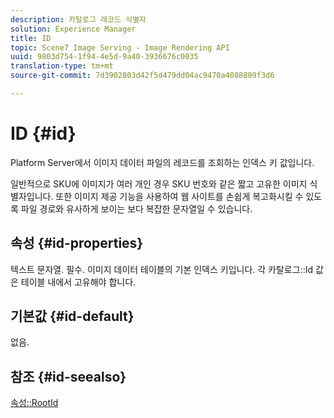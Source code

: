 ```yaml
---
description: 카탈로그 레코드 식별자
solution: Experience Manager
title: ID
topic: Scene7 Image Serving - Image Rendering API
uuid: 9803d754-1f94-4e5d-9a40-3936676c0035
translation-type: tm+mt
source-git-commit: 7d3902803d42f5d479dd04ac9470a4088809f3d6

---
```



# ID {#id}

Platform Server에서 이미지 데이터 파일의 레코드를 조회하는 인덱스 키 값입니다.

일반적으로 SKU에 이미지가 여러 개인 경우 SKU 번호와 같은 짧고 고유한 이미지 식별자입니다. 또한 이미지 제공 기능을 사용하여 웹 사이트를 손쉽게 복고화시킬 수 있도록 파일 경로와 유사하게 보이는 보다 복잡한 문자열일 수 있습니다.

## 속성 {#id-properties}

텍스트 문자열. 필수. 이미지 데이터 테이블의 기본 인덱스 키입니다. 각 카탈로그::Id 값은 테이블 내에서 고유해야 합니다.

## 기본값 {#id-default}

없음.

## 참조 {#id-seealso}

[속성::RootId](/help/aem-is-ir-api/is-api/image-catalog/image-serving-api-ref/c-image-catalog-reference/c-attributes-reference/r-rootid.md)